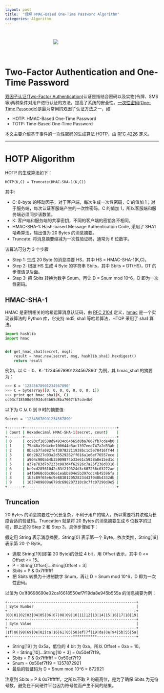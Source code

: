 ```yaml
---
layout: post
title:  "理解 HMAC-Based One-Time Password Algorithm"
categories: Algorithm
---
```


&nbsp;&nbsp;&nbsp;&nbsp;&nbsp;

&nbsp;&nbsp;&nbsp;&nbsp;&nbsp;&nbsp;&nbsp;&nbsp;&nbsp;&nbsp;&nbsp;&nbsp;&nbsp;&nbsp;&nbsp;&nbsp;&nbsp;&nbsp;&nbsp;&nbsp;&nbsp;&nbsp;&nbsp;&nbsp;&nbsp;&nbsp;&nbsp;&nbsp;&nbsp;&nbsp;&nbsp;&nbsp;&nbsp;&nbsp;&nbsp;&nbsp;&nbsp;&nbsp;&nbsp;&nbsp;![](http://7xp2eu.com1.z0.glb.clouddn.com/otp1.png)

&nbsp;&nbsp;&nbsp;&nbsp;&nbsp;


# Two-Factor Authentication and One-Time Password

[双因子认证(Two-Factor Authentication)](http://baike.baidu.com/view/1298637.htm)认证是指结合密码以及实物(令牌、SMS等)两种条件对用户进行认证的方法，提高了系统的安全性。[一次性密码(One-Time Passcode)](https://en.wikipedia.org/wiki/One-time_password)是最为常用的双因子认证方法之一，如

- HOTP: HMAC-Based One-Time Password
- TOTP: Time-Based One-Time Password

本文主要介绍基于事件的一次性密码的生成算法 HOTP，由 [RFC 4226](https://tools.ietf.org/html/rfc4226) 定义。

-----------

# HOTP Aligorithm

HOTP 的生成算法如下：

~~~
HOTP(K,C) = Truncate(HMAC-SHA-1(K,C))
~~~

其中:

- C: 8-byte 的移动因子，对于客户端，每次生成一次性密码，C 的值加 1；对于服务端，每次认证客服端产生的一次性密码，C 的值加 1，所以客服端和服务端必须同步该数值。
- K: 客户端和服务端的共享密钥，不同的客户端的密钥各不相同。
- HMAC-SHA-1: Hash-based Message Authentication Code, 采用了 SHA1 哈希算法，输出值为 20 Bytes 的消息摘要。
- Truncate: 将消息摘要缩减为一次性验证码，通常为 6 位数字。

该算法可分为 3 个步骤

- Step 1: 生成 20 Byte 的消息摘要 HS，其中 HS = HMAC-SHA-1(K,C)。- Step 2: 根据 HS 生成 4 Byte 的字符串 Sbits，其中 Sbits = DT(HS)，DT 的步骤请见后面。- Step 3: 把 Sbits 转换为数字 Snum，再让 D = Snum mod 10^6，D 即为一次性密码。

## HMAC-SHA-1

HMAC 是密钥相关的哈希运算消息认证码，由 [RFC 2104](https://tools.ietf.org/pdf/rfc2104.pdf) 定义，[hmac](https://docs.python.org/2/library/hmac.html) 是一个实现该算法的 Python 库，它支持 md5, sha1 等哈希算法，HTOP 采用了 sha1 算法。

~~~ python
import hashlib
import hmac


def get_hmac_sha1(secret, msg):
    result = hmac.new(secret, msg, hashlib.sha1).hexdigest()
    return result
~~~

例如，以 C = 0、K='12345678901234567890' 为例，其 hmac_sha1 的摘要为：

~~~ bash
>>> K = '12345678901234567890'
>>> C = bytearray([0, 0, 0, 0, 0, 0, 0, 1])
>>> print get_hmac_sha1(K, C)
cc93cf18508d94934c64b65d8ba7667fb7cde4b0
~~~

以下为 C 从 0 到 9 时的摘要值:

~~~ bash
Secret = '12345678901234567890'

+-------+------------------------------------------+
| Count | Hexadecimal HMAC-SHA-1(secret, count)    |+-------+------------------------------------------+| 0     | cc93cf18508d94934c64b65d8ba7667fb7cde4b0 || 1     | 75a48a19d4cbe100644e8ac1397eea747a2d33ab || 2     | 0bacb7fa082fef30782211938bc1c5e70416ff44 || 3     | 66c28227d03a2d5529262ff016a1e6ef76557ece || 4     | a904c900a64b35909874b33e61c5938a8e15ed1c || 5     | a37e783d7b7233c083d4f62926c7a25f238d0316 || 6     | bc9cd28561042c83f219324d3c607256c03272ae || 7     | a4fb960c0bc06e1eabb804e5b397cdc4b45596fa || 8     | 1b3c89f65e6c9e883012052823443f048b4332db || 9     | 1637409809a679dc698207310c8c7fc07290d9e5 |
+-------+------------------------------------------+
~~~

## Truncation20 Bytes 的消息摘要过于冗长复杂，不利于用户的输入，所以需要将其浓缩为长度合适的验证码。Truncation 就是将 20 Bytes 的消息摘要生成 6 位数字的过程，即上述的 Step 2 和 Step 3。具体步骤如下：
假定用 String 表示消息摘要，String[0] 表示第一个 Byte，依次类推，String[19] 表示第 20 个 Byte。

- 选取 String[19]\(即第 20 Byte\)的低位 4 bit，用 Offset 表示，其中 0 <= Offset <= 15。
- P = String[Offset]...String[Offset + 3]
- Sbits = P & 0x7fffffff
- 把 Sbits 转换为十进制数字 Snum，再让 D = Snum mod 10^6，D 即为一次性密码。以值为 0x1f8698690e02ca16618550ef7f19da8e945b555a 的消息摘要为例：~~~
+-----------------------------------------------------------+| Byte Number                                               |+-----------------------------------------------------------+|00|01|02|03|04|05|06|07|08|09|10|11|12|13|14|15|16|17|18|19|+-----------------------------------------------------------+| Byte Value                                                |+-----------------------------------------------------------+|1f|86|98|69|0e|02|ca|16|61|85|50|ef|7f|19|da|8e|94|5b|55|5a|+------------------------------***********------------------+~~~
- String[19] 为 0x5a，低位的 4 bit 为 0xa，所以 Offset = 0xa = 10。
- P = String[10]...String[10 + 3] = 0x50ef7f19。
- Sbits = P & 0x7fffffff = 0x50ef7f19
- Snum = 0x50ef7f19 = 1357872921
- 最后的验证码为 D = Snum mod 10^6 = 872921注意到 Sbits = P & 0x7fffffff，之所以不取 P 的最高位，是为了确保 Sbits 为无符号数，避免在不同硬件平台因为符号位而产生不同的结果。